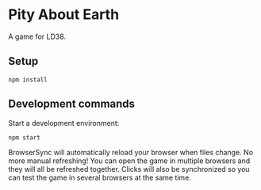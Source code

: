 # Pity About Earth

A game for LD38.

## Setup

    npm install

## Development commands

Start a development environment:

    npm start

BrowserSync will automatically reload your browser when files change.  No more
manual refreshing!  You can open the game in multiple browsers and they will
all be refreshed together.  Clicks will also be synchronized so you can test
the game in several browsers at the same time.
